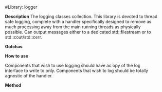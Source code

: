 #Library: logger

__Description__
The logging classes collection. This library is devoted to thread safe logging, complete with a handler specifically 
designed to remove as much processing away from the main running threads as physically possible.
Can output messages either to a dedicated std::filestream or to std::cout/std::cerr.

__Gotchas__

__How to use__

Components that wish to use logging should have ac opy of the log interface to write to only. Components that wish to 
log should be totally agnostic of the handler. 

__Method__